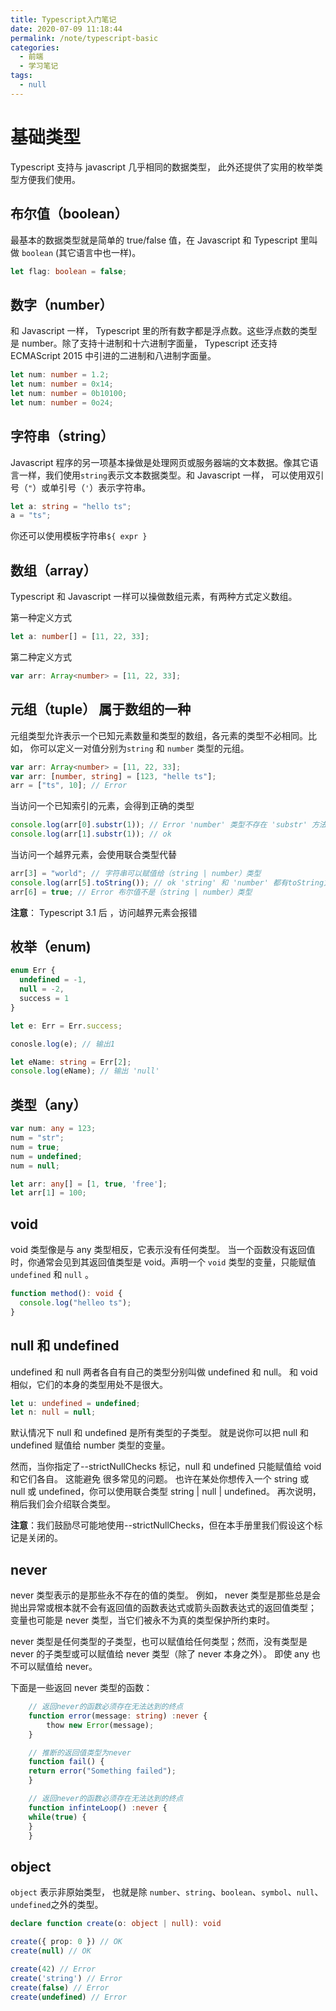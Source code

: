 ```yaml
---
title: Typescript入门笔记
date: 2020-07-09 11:18:44
permalink: /note/typescript-basic
categories:
  - 前端
  - 学习笔记
tags:
  - null
---
```


# 基础类型

Typescript 支持与 javascript 几乎相同的数据类型， 此外还提供了实用的枚举类型方便我们使用。

## 布尔值（boolean）

最基本的数据类型就是简单的 true/false 值，在 Javascript 和 Typescript 里叫做 `boolean` (其它语言中也一样)。

```typescript
let flag: boolean = false;
```

## 数字（number）

和 Javascript 一样， Typescript 里的所有数字都是浮点数。这些浮点数的类型是 number。除了支持十进制和十六进制字面量， Typescript 还支持 ECMAScript 2015 中引进的二进制和八进制字面量。

```typescript
let num: number = 1.2;
let num: number = 0x14;
let num: number = 0b10100;
let num: number = 0o24;
```

## 字符串（string）

Javascript 程序的另一项基本操做是处理网页或服务器端的文本数据。像其它语言一样，我们使用`string`表示文本数据类型。和 Javascript 一样， 可以使用双引号（`"`）或单引号（`'`）表示字符串。

```typescript
let a: string = "hello ts";
a = "ts";
```

你还可以使用模板字符串`${ expr }`

## 数组（array）

Typescript 和 Javascript 一样可以操做数组元素，有两种方式定义数组。

第一种定义方式

```typescript
let a: number[] = [11, 22, 33];
```

第二种定义方式

```typescript
var arr: Array<number> = [11, 22, 33];
```

## 元组（tuple） 属于数组的一种

元组类型允许表示一个已知元素数量和类型的数组，各元素的类型不必相同。比如， 你可以定义一对值分别为`string` 和 `number` 类型的元组。

```typescript
var arr: Array<number> = [11, 22, 33];
var arr: [number, string] = [123, "helle ts"];
arr = ["ts", 10]; // Error
```

当访问一个已知索引的元素，会得到正确的类型

```typescript
console.log(arr[0].substr(1)); // Error 'number' 类型不存在 'substr' 方法
console.log(arr[1].substr(1)); // ok
```

当访问一个越界元素，会使用联合类型代替

```typescript
arr[3] = "world"; // 字符串可以赋值给（string | number）类型
console.log(arr[5].toString()); // ok 'string' 和 'number' 都有toString方法
arr[6] = true; // Error 布尔值不是（string | number）类型
```

**注意**： Typescript 3.1 后 ，访问越界元素会报错

## 枚举（enum)

```typescript
enum Err {
  undefined = -1,
  null = -2,
  success = 1
}

let e: Err = Err.success;

conosle.log(e); // 输出1

let eName: string = Err[2];
console.log(eName); // 输出 'null'
```

## 类型（any）

```typescript
var num: any = 123;
num = "str";
num = true;
num = undefined;
num = null;

let arr: any[] = [1, true, 'free'];
let arr[1] = 100;
```

## void

void 类型像是与 any 类型相反，它表示没有任何类型。 当一个函数没有返回值时，你通常会见到其返回值类型是 void。声明一个 `void` 类型的变量，只能赋值 `undefined` 和 `null` 。

```typescript
function method(): void {
  console.log("helleo ts");
}
```

## null 和 undefined

undefined 和 null 两者各自有自己的类型分别叫做 undefined 和 null。 和 void 相似，它们的本身的类型用处不是很大。

```typescript
let u: undefined = undefined;
let n: null = null;
```

默认情况下 null 和 undefined 是所有类型的子类型。 就是说你可以把 null 和 undefined 赋值给 number 类型的变量。

然而，当你指定了--strictNullChecks 标记，null 和 undefined 只能赋值给 void 和它们各自。 这能避免 很多常见的问题。 也许在某处你想传入一个 string 或 null 或 undefined，你可以使用联合类型 string | null | undefined。 再次说明，稍后我们会介绍联合类型。

**注意**：我们鼓励尽可能地使用--strictNullChecks，但在本手册里我们假设这个标记是关闭的。

## never

never 类型表示的是那些永不存在的值的类型。 例如， never 类型是那些总是会抛出异常或根本就不会有返回值的函数表达式或箭头函数表达式的返回值类型； 变量也可能是 never 类型，当它们被永不为真的类型保护所约束时。

never 类型是任何类型的子类型，也可以赋值给任何类型；然而，没有类型是 never 的子类型或可以赋值给 never 类型（除了 never 本身之外）。 即使 any 也不可以赋值给 never。

下面是一些返回 never 类型的函数：

```typescript
	// 返回never的函数必须存在无法达到的终点
	function error(message: string) :never {
        thow new Error(message);
	}

	// 推断的返回值类型为never
	function fail() {
    return error("Something failed");
	}

	// 返回never的函数必须存在无法达到的终点
	function infinteLoop() :never {
    while(true) {
    }
	}
```

## object

`object` 表示非原始类型， 也就是除 `number`、`string`、`boolean`、`symbol`、`null`、`undefined`之外的类型。

```typescript
declare function create(o: object | null): void

create({ prop: 0 }) // OK
create(null) // OK

create(42) // Error
create('string') // Error
create(false) // Error
create(undefined) // Error
```